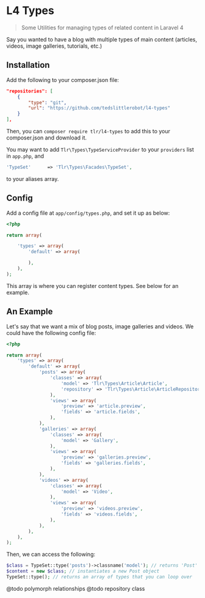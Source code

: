 L4 Types
========

> Some Utilities for managing types of related content in Laravel 4

Say you wanted to have a blog with multiple types of main content (articles, videos, image galleries, tutorials, etc.)

## Installation

Add the following to your composer.json file:

```json
"repositories": [
    {
        "type": "git",
        "url": "https://github.com/tedslittlerobot/l4-types"
    }
],
```

Then, you can `composer require tlr/l4-types` to add this to your composer.json and download it.

You may want to add `Tlr\Types\TypeServiceProvider` to your `providers` list in `app.php`, and

```php
'TypeSet'      => 'Tlr\Types\Facades\TypeSet',
```

to your aliases array.

## Config

Add a config file at `app/config/types.php`, and set it up as below:

```php
<?php

return array(

	'types' => array(
		'default' => array(

		),
	),
);
```

This array is where you can register content types. See below for an example.

## An Example

Let's say that we want a mix of blog posts, image galleries and videos. We could have the following config file:

```php
<?php

return array(
	'types' => array(
		'default' => array(
			'posts' => array(
				'classes' => array(
					'model' => 'Tlr\Types\Article\Article',
					'repository' => 'Tlr\Types\Article\ArticleRepository',
				),
				'views' => array(
					'preview' => 'article.preview',
					'fields' => 'article.fields',
				),
			),
			'galleries' => array(
				'classes' => array(
					'model' => 'Gallery',
				),
				'views' => array(
					'preview' => 'galleries.preview',
					'fields' => 'galleries.fields',
				),
			),
			'videos' => array(
				'classes' => array(
					'model' => 'Video',
				),
				'views' => array(
					'preview' => 'videos.preview',
					'fields' => 'videos.fields',
				),
			),
		),
	),
);
```

Then, we can access the following:

```php
$class = TypeSet::type('posts')->classname('model'); // returns 'Post'
$content = new $class; // instantiates a new Post object
TypeSet::type(); // returns an array of types that you can loop over
```

@todo polymorph relationships
@todo repository class
